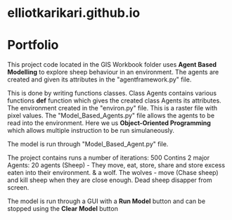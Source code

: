 # elliotkarikari.github.io
# Portfolio
This project code located in the GIS Workbook folder uses __Agent Based Modelling__ to explore sheep behaviour in an environment. The agents are created and given its attributes in the "agentframework.py" file. 

This is done by writing functions classes. Class Agents contains various functions __def__ function which gives the created class Agents its attributes.     
The environment created in the "environ.py" file. This is a raster file with pixel values. The "Model_Based_Agents.py" file allows the agents to be read into the environment. Here we us __Object-Oriented Programming__ which allows multiple instruction to be run simulaneously. 

The model is run through "Model_Based_Agent.py" file. 

The project contains runs a number of iterations: 500
Contins 2 major Agents: 
20 agents (Sheep) - They move, eat, store, share and store excess eaten into their environment.
& a wolf. 
The wolves - move (Chase sheep) and kill sheep when they are close enough. Dead sheep disapper from screen. 

The model is run through a GUI with a __Run Model__ button and can be stopped using the __Clear Model__ button 
